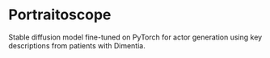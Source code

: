 # Portraitoscope
Stable diffusion model fine-tuned on PyTorch for actor generation using key descriptions from patients with Dimentia. 